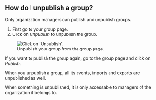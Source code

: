 ## How do I unpublish a group?

Only organization managers can publish and unpublish groups.

1. First go to your group page.
1. Click on *Unpublish* to unpublish the group.

<figure>
  <img src="help-group-unpublish.png" alt="Click on 'Unpublish'."/>
  <figcaption>Unpublish your group from the group page.
  </figcaption>
</figure>

If you want to publish the group again, go to the group page and
click on *Publish*.

When you unpublish a group, all its events, imports and exports are unpublished
as well.

When something is unpublished, it is only accessable to managers of the
organization it belongs to.


